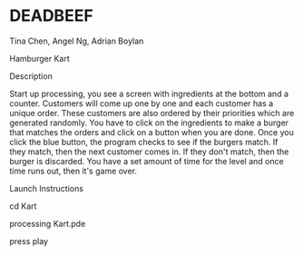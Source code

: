 # DEADBEEF

Tina Chen, Angel Ng, Adrian Boylan

Hamburger Kart

Description

Start up processing, you see a screen with ingredients at the bottom and a counter. Customers will come up one by one and each customer has a unique order. These customers are also ordered by their priorities which are generated randomly. You have to click on the ingredients to make a burger that matches the orders and click on a button when you are done. Once you click the blue button, the program checks to see if the burgers match. If they match, then the next customer comes in. If they don't match, then the burger is discarded. You have a set amount of time for the level and once time runs out, then it's game over. 

Launch Instructions

cd Kart

processing Kart.pde

press play